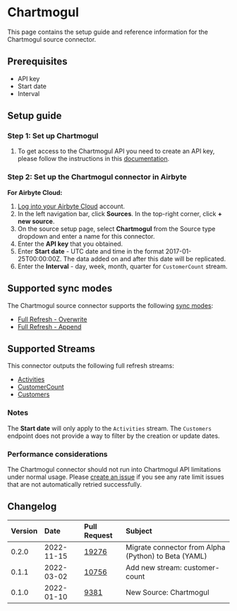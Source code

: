 # Chartmogul
This page contains the setup guide and reference information for the Chartmogul source connector.

## Prerequisites
* API key
* Start date
* Interval

## Setup guide
### Step 1: Set up Chartmogul

1. To get access to the Chartmogul API you need to create an API key, please follow the instructions in this [documentation](https://help.chartmogul.com/hc/en-us/articles/4407796325906-Creating-and-Managing-API-keys#creating-an-api-key).

### Step 2: Set up the Chartmogul connector in Airbyte
**For Airbyte Cloud:**

1. [Log into your Airbyte Cloud](https://cloud.airbyte.io/workspaces) account.
2. In the left navigation bar, click **Sources**. In the top-right corner, click **+ new source**.
3. On the source setup page, select **Chartmogul** from the Source type dropdown and enter a name for this connector.
4. Enter the **API key** that you obtained.
5. Enter **Start date** - UTC date and time in the format 2017-01-25T00:00:00Z. The data added on and after this date will be replicated.
6. Enter the **Interval** - day, week, month, quarter for `CustomerCount` stream.

## Supported sync modes

The Chartmogul source connector supports the following [ sync modes](https://docs.airbyte.com/cloud/core-concepts#connection-sync-modes):

* [Full Refresh - Overwrite](https://docs.airbyte.com/understanding-airbyte/connections/full-refresh-overwrite)
* [Full Refresh - Append](https://docs.airbyte.com/understanding-airbyte/connections/full-refresh-append)

## Supported Streams

This connector outputs the following full refresh streams:

* [Activities](https://dev.chartmogul.com/reference/list-activities)
* [CustomerCount](https://dev.chartmogul.com/reference/retrieve-customer-count)
* [Customers](https://dev.chartmogul.com/reference/list-customers)

### Notes

The **Start date** will only apply to the `Activities` stream. The `Customers` endpoint does not provide a way to filter by the creation or update dates.

### Performance considerations

The Chartmogul connector should not run into Chartmogul API limitations under normal usage. Please [create an issue](https://github.com/airbytehq/airbyte/issues) if you see any rate limit issues that are not automatically retried successfully.

## Changelog

| Version | Date | Pull Request | Subject |
| :--- | :--- | :--- | :--- |
| 0.2.0 | 2022-11-15 | [19276](https://github.com/airbytehq/airbyte/pull/19276) | Migrate connector from Alpha (Python) to Beta (YAML) |
| 0.1.1 | 2022-03-02 | [10756](https://github.com/airbytehq/airbyte/pull/10756) | Add new stream: customer-count |
| 0.1.0 | 2022-01-10 | [9381](https://github.com/airbytehq/airbyte/pull/9381) | New Source: Chartmogul |
